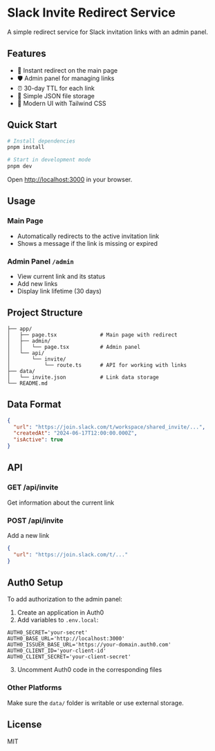 # Slack Invite Redirect Service

A simple redirect service for Slack invitation links with an admin panel.

## Features

- 🚀 Instant redirect on the main page
- 🛡️ Admin panel for managing links
- ⏰ 30-day TTL for each link
- 💾 Simple JSON file storage
- 🎨 Modern UI with Tailwind CSS

## Quick Start

```bash
# Install dependencies
pnpm install

# Start in development mode
pnpm dev
```

Open [http://localhost:3000](http://localhost:3000) in your browser.

## Usage

### Main Page
- Automatically redirects to the active invitation link
- Shows a message if the link is missing or expired

### Admin Panel `/admin`
- View current link and its status
- Add new links
- Display link lifetime (30 days)

## Project Structure

```
├── app/
│   ├── page.tsx              # Main page with redirect
│   ├── admin/
│   │   └── page.tsx          # Admin panel
│   └── api/
│       └── invite/
│           └── route.ts      # API for working with links
├── data/
│   └── invite.json           # Link data storage
└── README.md
```

## Data Format

```json
{
  "url": "https://join.slack.com/t/workspace/shared_invite/...",
  "createdAt": "2024-06-17T12:00:00.000Z",
  "isActive": true
}
```

## API

### GET /api/invite
Get information about the current link

### POST /api/invite
Add a new link
```json
{
  "url": "https://join.slack.com/t/..."
}
```

## Auth0 Setup

To add authorization to the admin panel:

1. Create an application in Auth0
2. Add variables to `.env.local`:
```env
AUTH0_SECRET='your-secret'
AUTH0_BASE_URL='http://localhost:3000'
AUTH0_ISSUER_BASE_URL='https://your-domain.auth0.com'
AUTH0_CLIENT_ID='your-client-id'
AUTH0_CLIENT_SECRET='your-client-secret'
```
3. Uncomment Auth0 code in the corresponding files


### Other Platforms
Make sure the `data/` folder is writable or use external storage.

## License

MIT
